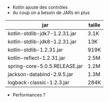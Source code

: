 
* Kotlin ajoute des contrôles
* du coup on a besoin de JARs en plus

| jar                           |taille|
|-------------------------------|------|
| kotlin-stdlib-jdk7-1.2.31.jar | 3.1K |
| kotlin-stdlib-jdk8-1.2.31.jar |  13K |
| kotlin-stdlib-1.2.31.jar      | 919K |
| kotlin-reflect-1.2.31.jar     | 2.5M |
| spring-core-5.0.5.RELEASE.jar | 1.2M | 
| jackson-databind-2.9.5.jar    | 1.3M | 
| logback-classic-1.2.3.jar     | 284K | 

* Performances ?
